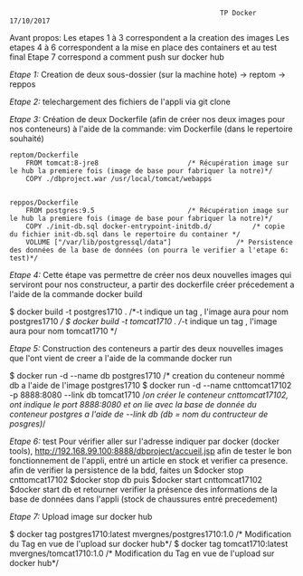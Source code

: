                                                         TP Docker 17/10/2017
                                                            
                                                          
Avant propos:
Les etapes 1 à 3 correspondent a la creation des images
Les etapes 4 à 6 correspondent a la mise en place des containers et au test final
Etape 7 correspond a comment push sur docker hub



_Etape 1:_
Creation de deux sous-dossier (sur la machine hote)	-> reptom
							-> reppos

_Etape 2:_
telechargement des fichiers de l'appli via git clone


_Etape 3:_
Création de deux Dockerfile (afin de créer nos deux images pour nos conteneurs)
à l'aide de la commande: vim Dockerfile (dans le repertoire souhaité)

	reptom/Dockerfile
		FROM tomcat:8-jre8						/* Récupération image sur le hub la premiere fois (image de base pour fabriquer la notre)*/
		COPY ./dbproject.war /usr/local/tomcat/webapps

		
	reppos/Dockerfile
		FROM postgres:9.5						/* Récupération image sur le hub la premiere fois (image de base pour fabriquer la notre)*/
		COPY ./init-db.sql docker-entrypoint-initdb.d/			/* copie du fichier init-db.sql dans le repertoire du container */
		VOLUME ["/var/lib/postgressql/data"]				/* Persistence des données de la base de données (on pourra le verifier a l'etape 6: test)*/


_Etape 4:_
Cette étape vas permettre de créer nos deux nouvelles images qui serviront pour nos constructeur, a partir des dockerfile créer précedement
a l'aide de la commande docker build

$ docker build -t postgres1710 .						/*-t indique un tag , l'image aura pour nom postgres1710 */
$ docker build -t tomcat1710 . 							/*-t indique un tag , l'image aura pour nom tomcat1710 */


_Etape 5:_
Construction des conteneurs a partir des deux nouvelles images que l'ont vient de creer
a l'aide de la commande docker run

$ docker run -d --name db postgres1710						/* creation du conteneur nommé db a l'aide de l'image postgres1710
$ docker run -d --name cnttomcat17102 -p 8888:8080 --link db tomcat1710		/*on créer le conteneur cnttomcat17102, ont indique le port 8888:8080 
										et on lie avec la base de donnée du conteneur postgres a l'aide de --link db 
										(db = nom du contructeur de posgres)*/
                    

_Etape 6:_ test
Pour vérifier aller sur l'adresse indiquer par docker (docker tools), http://192.168.99.100:8888/dbproject/accueil.jsp
afin de tester le bon fonctionnement de l'appli, entré un article en stock et verifier ca presence.
afin de verifier la persistence de la bdd, faites un 
$docker stop cnttomcat17102 
$docker stop db 
puis 
$docker start cnttomcat17102
$docker start db 
et retourner verifier la présence des informations de la base de données dans l'appli (stock de chaussures entré precedement)



_Etape 7:_ Upload image sur docker hub

$ docker tag postgres1710:latest mvergnes/postgres1710:1.0			/* Modification du Tag en vue de l'upload sur docker hub*/
$ docker tag tomcat1710:latest mvergnes/tomcat1710:1.0				/* Modification du Tag en vue de l'upload sur docker hub*/
